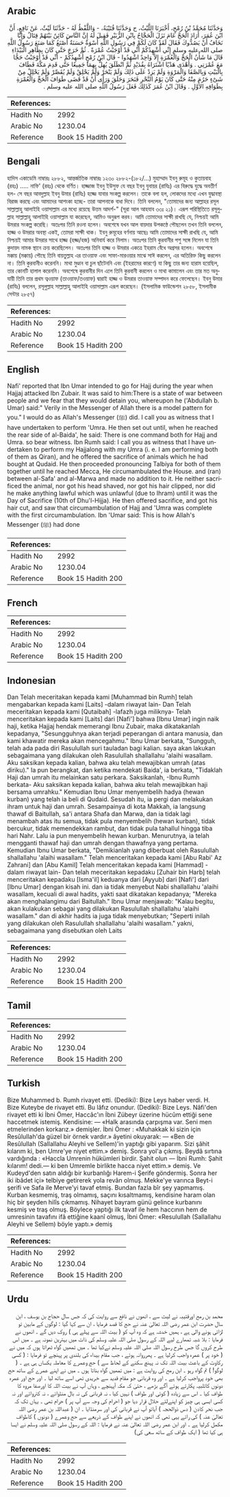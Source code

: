 ## Arabic


<div dir="rtl" lang="ar" style={{fontSize:'larger',backgroundColor:'#f8f9fa',padding:20}}>
وَحَدَّثَنَا مُحَمَّدُ بْنُ رُمْحٍ، أَخْبَرَنَا اللَّيْثُ، ح وَحَدَّثَنَا قُتَيْبَةُ، - وَاللَّفْظُ لَهُ - حَدَّثَنَا لَيْثٌ، عَنْ نَافِعٍ، أَنَّ ابْنَ عُمَرَ، أَرَادَ الْحَجَّ عَامَ نَزَلَ الْحَجَّاجُ بِابْنِ الزُّبَيْرِ فَقِيلَ لَهُ إِنَّ النَّاسَ كَائِنٌ بَيْنَهُمْ قِتَالٌ وَإِنَّا نَخَافُ أَنْ يَصُدُّوكَ فَقَالَ لَقَدْ كَانَ لَكُمْ فِي رَسُولِ اللَّهِ أُسْوَةٌ حَسَنَةٌ أَصْنَعُ كَمَا صَنَعَ رَسُولُ اللَّهِ صلى الله عليه وسلم إِنِّي أُشْهِدُكُمْ أَنِّي قَدْ أَوْجَبْتُ عُمْرَةً ‏.‏ ثُمَّ خَرَجَ حَتَّى كَانَ بِظَاهِرِ الْبَيْدَاءِ قَالَ مَا شَأْنُ الْحَجِّ وَالْعُمْرَةِ إِلاَّ وَاحِدٌ اشْهَدُوا - قَالَ ابْنُ رُمْحٍ أُشْهِدُكُمْ - أَنِّي قَدْ أَوْجَبْتُ حَجًّا مَعَ عُمْرَتِي ‏.‏ وَأَهْدَى هَدْيًا اشْتَرَاهُ بِقُدَيْدٍ ثُمَّ انْطَلَقَ يُهِلُّ بِهِمَا جَمِيعًا حَتَّى قَدِمَ مَكَّةَ فَطَافَ بِالْبَيْتِ وَبِالصَّفَا وَالْمَرْوَةِ وَلَمْ يَزِدْ عَلَى ذَلِكَ وَلَمْ يَنْحَرْ وَلَمْ يَحْلِقْ وَلَمْ يُقَصِّرْ وَلَمْ يَحْلِلْ مِنْ شَىْءٍ حَرُمَ مِنْهُ حَتَّى كَانَ يَوْمُ النَّحْرِ فَنَحَرَ وَحَلَقَ وَرَأَى أَنْ قَدْ قَضَى طَوَافَ الْحَجِّ وَالْعُمْرَةِ بِطَوَافِهِ الأَوَّلِ ‏.‏ وَقَالَ ابْنُ عُمَرَ كَذَلِكَ فَعَلَ رَسُولُ اللَّهِ صلى الله عليه وسلم ‏.‏
</div>
<div style={{backgroundColor:'#f8f9fa',padding:20, marginBottom: 10}}><table> <thead> <tr> <th>References:</th> <th></th> </tr> </thead> <tbody><tr><td>Hadith No</td><td>2992</td></tr><tr><td>Arabic No</td><td>1230.04</td></tr><tr><td>Reference</td><td>Book 15 Hadith 200</td></tr></tbody></table></div>

## Bengali


<div dir="ltr" lang="bn" style={{fontSize:'larger',backgroundColor:'#f8f9fa',padding:20}}>
হাদিস একাডেমি নাম্বারঃ ২৮৮২, আন্তর্জাতিক নাম্বারঃ ১২৩০ ২৮৮২-(১৮২/...) মুহাম্মাদ ইবনু রুমূহ ও কুতায়বাহ (রহঃ) ..... নাফি' (রহঃ) থেকে বর্ণিত। হাজ্জাজ ইবনু ইউসুফ যে বছর ইবনু যুবায়র (রাযিঃ) এর বিরুদ্ধে যুদ্ধে অবতীর্ণ হল- সে বছর আবদুল্লাহ ইবনু উমার (রাযিঃ) হজ্জে যাবার সংকল্প করলেন। তাকে বলা হল, লোকদের মধ্যে এখন যুদ্ধাবস্থা বিরাজ করছে এবং আমাদের আশংকা হচ্ছে- তারা আপনাকে বাধা দিবে। তিনি বললেন, "তোমাদের জন্য আল্লাহর রসূল সাল্লাল্লাহু আলাইহি ওয়াসাল্লাম এর মধ্যে রয়েছে উত্তম আদর্শ-" (সূরা আল আহযাব ৩৩ঃ ২১)। এরূপ পরিস্থিতিতে রসূলুল্লাহ সাল্লাল্লাহু আলাইহি ওয়াসাল্লাম যা করেছেন, আমিও অনুরূপ করব। আমি তোমাদের সাক্ষী রাখছি যে, নিশ্চয়ই আমি উমরার সংকল্প করেছি। অতঃপর তিনি রওনা হলেন। অবশেষে যখন আল বায়দার উপকণ্ঠে পৌছলেন তখন তিনি বললেন, হাজ্জ ও উমরার অবস্থা একই, তোমরা সাক্ষী থাক। ইবনু রুমূহের বর্ণনায় আছেঃ আমি তোমাদের সাক্ষী রাখছি যে, আমি নিশ্চয়ই আমার উমরার সাথে হাজ্জ (হজ্জ/হজ) অনিবার্য করে নিলাম। অতঃপর তিনি কুরবানীর পশু সঙ্গে নিলেন যা তিনি কুদায়দ নামক স্থানে ক্রয় করেছিলেন। অতঃপর তিনি হাজ্জ ও উমরার একত্রে ইহরাম বেঁধে অগ্রসর হলেন। অবশেষে মক্কায় (মক্কায়) পৌছে তিনি বায়তুল্লাহ এর তাওয়াফ এবং সাফা-মারওয়ার মাঝে সাঈ করলেন, এর অতিরিক্ত কিছু করলেন না। তিনি কুরবানীও করেননি। মাথা মুণ্ডান বা চুল ছাঁটেননি এবং (ইহরামের কারণে) যা কিছু তার জন্য হারাম হয়েছিল, তার কোনটি হালাল করেননি। অবশেষে কুরবানীর দিন এলে তিনি কুরবানী করলেন ও মাথা কামালেন এবং তার মত অনুযায়ী তিনি তার প্রথম ত্বওয়াফ (তাওয়াফ/তওয়াফ) দ্বারাই হাজ্জ ও উমরার তাওয়াফ সম্পাদন করে ফেলেছেন। ইবনু উমার (রাযিঃ) বললেন, রসূলুল্লাহ সাল্লাল্লাহু আলাইহি ওয়াসাল্লাম এরূপ করেছেন। (ইসলামিক ফাউন্ডেশন ২৮৫৮, ইসলামীক সেন্টার ২৮৫৭)
</div>
<div style={{backgroundColor:'#f8f9fa',padding:20, marginBottom: 10}}><table> <thead> <tr> <th>References:</th> <th></th> </tr> </thead> <tbody><tr><td>Hadith No</td><td>2992</td></tr><tr><td>Arabic No</td><td>1230.04</td></tr><tr><td>Reference</td><td>Book 15 Hadith 200</td></tr></tbody></table></div>

## English


<div dir="ltr" lang="en" style={{fontSize:'larger',backgroundColor:'#f8f9fa',padding:20}}>
Nafi' reported that Ibn Umar intended to go for Hajj during the year when Hajjaj attacked Ibn Zubair. It was said to him:There is a state of war between people and we fear that they would detain you, whereupon he ('Abdullah b. Umar) said:" Verily in the Messenger of Allah there is a model pattern for you." I would do as Allah's Messenger (ﷺ) did. I call you as witness that I have undertaken to perform 'Umra. He then set out until, when he reached the rear side of al-Baida', he said: There is one command both for Hajj and Umra. so bear witness. Ibn Rumh said: I call you as witness that I have undertaken to perform my Hajjalong with my Umra (i. e. I am performing both of them as Qiran), and he offered the sacrifice of animals which he had bought at Qudaid. He then proceeded pronouncing Talbiya for both of them together until he reached Mecca, He circumambulated the House. and (ran) between al-Safa' and al-Marwa and made no addition to it. He neither sacrificed the animal, nor got his head shaved, nor got his hair clipped, nor did he make anything lawful which was unlawful (due to Ihram) until it was the Day of Sacrifice (10th of Dhu'l-Hijja). He then offered sacrifice, and got his hair cut, and saw that circumambulation of Hajj and 'Umra was complete with the first circumambulation. Ibn 'Umar said: This is how Allah's Messenger (ﷺ) had done
</div>
<div style={{backgroundColor:'#f8f9fa',padding:20, marginBottom: 10}}><table> <thead> <tr> <th>References:</th> <th></th> </tr> </thead> <tbody><tr><td>Hadith No</td><td>2992</td></tr><tr><td>Arabic No</td><td>1230.04</td></tr><tr><td>Reference</td><td>Book 15 Hadith 200</td></tr></tbody></table></div>

## French


<div dir="ltr" lang="fr" style={{fontSize:'larger',backgroundColor:'#f8f9fa',padding:20}}>

</div>
<div style={{backgroundColor:'#f8f9fa',padding:20, marginBottom: 10}}><table> <thead> <tr> <th>References:</th> <th></th> </tr> </thead> <tbody><tr><td>Hadith No</td><td>2992</td></tr><tr><td>Arabic No</td><td>1230.04</td></tr><tr><td>Reference</td><td>Book 15 Hadith 200</td></tr></tbody></table></div>

## Indonesian


<div dir="ltr" lang="id" style={{fontSize:'larger',backgroundColor:'#f8f9fa',padding:20}}>
Dan Telah meceritakan kepada kami [Muhammad bin Rumh] telah mengabarkan kepada kami [Laits] -dalam riwayat lain- Dan Telah meceritakan kepada kami [Qutaibah] -lafazh juga miliknya- Telah menceritakan kepada kami [Laits] dari [Nafi'] bahwa [Ibnu Umar] ingin naik haji, ketika Hajjaj hendak memerangi Ibnu Zubair, maka dikatakanlah kepadanya, "Sesungguhnya akan terjadi peperangan di antara manusia, dan kami khawatir mereka akan mencegahmu." Ibnu Umar berkata, "Sungguh, telah ada pada diri Rasulullah suri tauladan bagi kalian. saya akan lakukan sebagaimana yang dilakukan oleh Rasulullah shallallahu 'alaihi wasallam. Aku saksikan kepada kalian, bahwa aku telah mewajibkan umrah (atas diriku)." Ia pun berangkat, dan ketika mendekati Baida', ia berkata, "Tidaklah Haji dan umrah itu melainkan satu perkara. Saksikanlah, -Ibnu Rumh berkata- Aku saksikan kepada kalian, bahwa aku telah mewajibkan haji bersama umrahku." Kemudian Ibnu Umar menyembelih hadya (hewan kurban) yang telah ia beli di Qudaid. Sesudah itu, ia pergi dan melakukan ihram untuk haji dan umrah. Sesampainya di kota Makkah, ia langsung thawaf di Baitullah, sa'i antara Shafa dan Marwa, dan ia tidak lagi menambah atas itu semua, tidak pula menyembelih (hewan kurban), tidak bercukur, tidak memendekkan rambut, dan tidak pula tahallul hingga tiba hari Nahr. Lalu ia pun menyembelih hewan kurban. Menurutnya, ia telah mengganti thawaf haji dan umrah dengan thawafnya yang pertama. Kemudian Ibnu Umar berkata, "Demikianlah yang diberbuat oleh Rasulullah shallallahu 'alaihi wasallam." Telah menceritakan kepada kami [Abu Rabi' Az Zahrani] dan [Abu Kamil] Telah menceritakan kepada kami [Hammad] -dalam riwayat lain- Dan telah meceritakan kepadaku [Zuhair bin Harb] telah menceritakan kepadaku [Isma'il] keduanya dari [Ayyub] dari [Nafi'] dari [Ibnu Umar] dengan kisah ini. dan ia tidak menyebut Nabi shallallahu 'alaihi wasallam, kecuali di awal hadits, yakti saat dikatakan kepadanya; "Mereka akan menghalangimu dari Baitullah." Ibnu Umar menjawab: "Kalau begitu, akan kulakukan sebagai yang dilakukan Rasulullah shallallahu 'alaihi wasallam." dan di akhir hadits ia juga tidak menyebutkan; "Seperti inilah yang dilakukan oleh Rasulullah shallallahu 'alaihi wasallam." yakni, sebagaimana yang disebutkan oleh Laits
</div>
<div style={{backgroundColor:'#f8f9fa',padding:20, marginBottom: 10}}><table> <thead> <tr> <th>References:</th> <th></th> </tr> </thead> <tbody><tr><td>Hadith No</td><td>2992</td></tr><tr><td>Arabic No</td><td>1230.04</td></tr><tr><td>Reference</td><td>Book 15 Hadith 200</td></tr></tbody></table></div>

## Tamil


<div dir="ltr" lang="ta" style={{fontSize:'larger',backgroundColor:'#f8f9fa',padding:20}}>

</div>
<div style={{backgroundColor:'#f8f9fa',padding:20, marginBottom: 10}}><table> <thead> <tr> <th>References:</th> <th></th> </tr> </thead> <tbody><tr><td>Hadith No</td><td>2992</td></tr><tr><td>Arabic No</td><td>1230.04</td></tr><tr><td>Reference</td><td>Book 15 Hadith 200</td></tr></tbody></table></div>

## Turkish


<div dir="ltr" lang="tr" style={{fontSize:'larger',backgroundColor:'#f8f9fa',padding:20}}>
Bize Muhammed b. Rumh rivayet etti. (Dediki): Bize Leys haber verdi. H. Bize Kuteybe de rivayet etti. Bu lâfız onundur. (Dediki): Bize Leys. Nâfi'den rivayet etti ki İbni Ömer, Haccâc'ın İbni Zübeyr üzerine hücûm ettiği sene haccetmek istemiş. Kendisine: — «Halk arasında çarpışma var. Seni men etmelerinden korkarız.» demişler. İbni Ömer : «Muhakkak ki sizin için Resûlullah'da güzel bir örnek vardır.» âyetini okuyarak: — «Ben de Resûlullah (Sallallahu Aleyhi ve Sellem)'in yaptığı gibi yaparım. Sizi şâhit kılarım ki, ben Umre'ye niyet ettim.» demiş. Sonra yol'a çıkmış. Beydâ sırtına vardığında : «Haccla Umrenin hükümleri birdir. Şahit olun — İbni Rumh: Şahit kılarım! dedi.— ki ben Umremle birlikte hacca niyet ettim.» demiş. Ve Kudeyd'den satın aldığı bir kurbanlığı Harem-i Şerife göndermiş. Sonra her iki ibâdet içi» telbiye getirerek yola revân olmuş. Mekke'ye varınca Beyt-i şerifi ve Safa ile Merve'yi tavaf etmiş. Bundan fazla bîr şey yapmamış. Kurban kesmemiş, traş olmamış, saçını kısaltmamış, kendisine haram olan hiç bir şeyden hilîs çıkmamış. Nihayet bayram günü gelince kurbanını kesmiş ve traş olmuş. Böylece yaptığı ilk tavaf ile hem haccının hem de umresinin tavafını ifâ ettiğine kaanî olmuş, İbni Ömer: «Resulullah (Sallallahu Aleyhi ve Sellem) böyle yaptı.» demiş
</div>
<div style={{backgroundColor:'#f8f9fa',padding:20, marginBottom: 10}}><table> <thead> <tr> <th>References:</th> <th></th> </tr> </thead> <tbody><tr><td>Hadith No</td><td>2992</td></tr><tr><td>Arabic No</td><td>1230.04</td></tr><tr><td>Reference</td><td>Book 15 Hadith 200</td></tr></tbody></table></div>

## Urdu


<div dir="rtl" lang="ur" style={{fontSize:'larger',backgroundColor:'#f8f9fa',padding:20}}>
محمد بن رمح اورقتیبہ نے لیث سے ، انھوں نے نافع سے روایت کی کہ جس سال حجاج بن یوسف ، ابن سال حضرت ابن عمر رضی اللہ تعالیٰ عنہ نے حج کا قصد فرمایا ، ان سے کہا گیا : لوگوں کے مابین تو لڑائی ہونے والی ہے ، ہمیں خدشہ ہے کہ وہ آپ کو ( بیت اللہ سے پہلے ہی ) روک دیں گے ۔ انھوں نے فرمایا : بلا شبہ تمھارے لیے اللہ کے رسول صلی اللہ علیہ وسلم کی ذات میں بہترین نمونہ ہے ۔ میں اس طرح کروں گا جس طرح رسول اللہ صلی اللہ علیہ وسلم نےکیا تھا ۔ میں تمھیں گواہ ٹھراتا ہوں کہ میں نے ( خود پر ) عمرہ واجب کرلیا ہے ۔ پھرروانہ ہوئے ، جب مقام بیداء کی بلندی پر پہنچے تو فرمایا : ( کسی رکاوٹ کے باعث بیت اللہ تک نہ پہنچ سکنے کے لحاظ سے ) حج وعمرے کا معاملہ یکساں ہی ہے ۔ ( لوگو! ) تم گواہ رہو ۔ ابن رمح کی روایت ہے : میں تمھیں گواہ بناتا ہوں ۔ میں نے اپنے عمرے کے ساتھ حج بھی خود پرواجب کرلیا ہے ۔ اور وہ قربانی جو مقام قدید سے خریدی تھی اسے ساتھ لیا ۔ اور حج اور عمرہ دونوں کاتلبیہ پکارتے ہوئے آگے بڑھے ، حتیٰ کہ مکہ آپہنچے ، وہاں آپ نے بیت اللہ کا اورصفا مروہ کا طواف کیا ۔ اس سے زیادہ ( کوئی اور طواف ) نہیں کیا ، نہ قربانی کی نہ بال منڈوائے ، نہ کتروائے اور نہ کسی ایسی ہی چیز کو اپنےلئے حلال قرار دیا جو ( احرام کی وجہ سے آپ پر ) حرام تھی ۔ یہاں تک کہ جب نحر کادن ( دس ذوالحجہ ) آیاتو آپ نے قربانی کی اور سرمنڈایا ۔ ان ( عبداللہ بن عمر رضی اللہ تعالیٰ عنہ ) کی رائے یہی تھی کہ انھوں نے اپنے طواف کے ذریعے سے حج وعمرے ( دونوں ) کاطواف مکمل کرلیا ہے ۔ اور ابن عمر رضی اللہ تعالیٰ عنہ نے فرمایا : اللہ کے رسول صلی اللہ علیہ وسلم نے ایسا ہی کیا تھا ( ایک طواف کے ساتھ سعی کی)
</div>
<div style={{backgroundColor:'#f8f9fa',padding:20, marginBottom: 10}}><table> <thead> <tr> <th>References:</th> <th></th> </tr> </thead> <tbody><tr><td>Hadith No</td><td>2992</td></tr><tr><td>Arabic No</td><td>1230.04</td></tr><tr><td>Reference</td><td>Book 15 Hadith 200</td></tr></tbody></table></div>